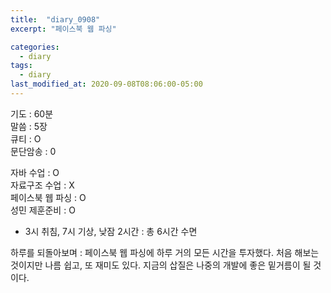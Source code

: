 ```yaml
---
title:  "diary_0908"
excerpt: "페이스북 웹 파싱"

categories:
  - diary
tags:
  - diary
last_modified_at: 2020-09-08T08:06:00-05:00
---
```


기도 : 60분  
말씀 : 5장  
큐티 : O  
문단암송 : 0  

자바 수업 : O  
자료구조 수업 : X  
페이스북 웹 파싱 : O  
성민 제훈준비 : O  

- 3시 취침, 7시 기상, 낮잠 2시간 : 총 6시간 수면  



하루를 되돌아보며 : 페이스북 웹 파싱에 하루 거의 모든 시간을 투자했다. 처음 해보는 것이지만 나름 쉽고, 또 재미도 있다. 지금의 삽질은 나중의 개발에 좋은 밑거름이 될 것이다. 
